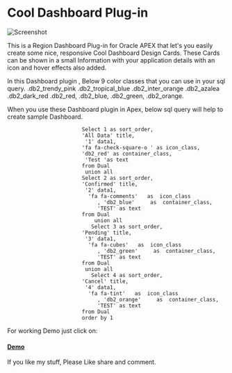 # Cool Dashboard Plug-in

![Screenshot](https://github.com/sattuvirus/cool_dashboard_plugin/blob/master/screenshot.gif?raw=true)

This is a Region Dashboard Plug-in for Oracle APEX that let's you easily create some nice, responsive Cool Dashboard Design Cards. These Cards can be shown in a small Information with your application details with an icon and hover effects also added.

In this Dashboard plugin , Below 9 color classes that you can use in your sql query.
.db2_trendy_pink 
.db2_tropical_blue 
.db2_inter_orange 
.db2_azalea 
.db2_dark_red 
.db2_red,
.db2_blue,
.db2_green,
.db2_orange.


When you use these Dashboard plugin in Apex, below sql query will help to create sample Dashboard.

							Select 1 as sort_order,
							'All Data' title,
							 '1' data1,
							'fa fa-check-square-o ' as icon_class,
							'db2_red' as container_class,
							 'Test 'as text
							from Dual 
							 union all
							Select 2 as sort_order,
							'Confirmed' title,
							 '2' data1,
							  'fa fa-comments'   as  icon_class
								 , 'db2_blue'     as  container_class,
								 'TEST' as text
							from Dual 
								union all
							   Select 3 as sort_order,
							'Pending' title,
							 '3' data1,
							  'fa fa-cubes'   as  icon_class
								 , 'db2_green'     as  container_class,
								 'TEST' as text
							from Dual 
							 union all
							   Select 4 as sort_order,
							'Cancel' title,
							 '4' data1,
							  'fa fa-tint'   as  icon_class
								 , 'db2_orange'     as  container_class,
								 'TEST' as text
							from Dual 
							order by 1

For working Demo just click on:
<a href ="https://apex.oracle.com/pls/apex/f?p=140847:3"> <h4>Demo</h4></a>

If you like my stuff, Please Like share and comment.
